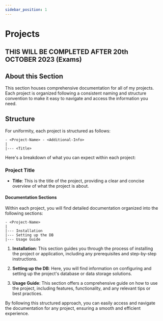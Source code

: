```yaml
---
sidebar_position: 1
---
```



# Projects

## THIS WILL BE COMPLETED AFTER 20th OCTOBER 2023 (Exams)

## About this Section

This section houses comprehensive documentation for all of my projects. Each project is organized following a consistent naming and structure convention to make it easy to navigate and access the information you need.

## Structure

For uniformity, each project is structured as follows:

```
- <Project-Name> - <Additional-Info>
| 
|--- <Title>
```

Here's a breakdown of what you can expect within each project:

### Project Title

- **Title**: This is the title of the project, providing a clear and concise overview of what the project is about.

#### Documentation Sections

Within each project, you will find detailed documentation organized into the following sections:

```
- <Project-Name>
| 
|--- Installation
|--- Setting up the DB
|--- Usage Guide
```

1. **Installation**: This section guides you through the process of installing the project or application, including any prerequisites and step-by-step instructions.

2. **Setting up the DB**: Here, you will find information on configuring and setting up the project's database or data storage solutions.

3. **Usage Guide**: This section offers a comprehensive guide on how to use the project, including features, functionality, and any relevant tips or best practices.

By following this structured approach, you can easily access and navigate the documentation for any project, ensuring a smooth and efficient experience.